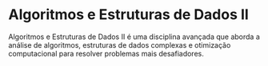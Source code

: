# Algoritmos e Estruturas de Dados II
Algoritmos e Estruturas de Dados II é uma disciplina avançada que aborda a análise de algoritmos, estruturas de dados complexas e otimização computacional para resolver problemas mais desafiadores.
